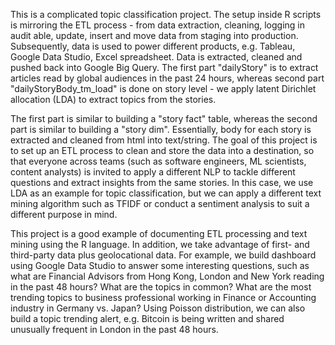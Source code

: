 This is a complicated topic classification project. The setup inside R scripts is mirroring the ETL process - from data extraction, cleaning, logging in audit able, update, insert and move data from staging into production. Subsequently, data is used to power different products, e.g. Tableau, Google Data Studio, Excel spreadsheet. Data is extracted, cleaned and pushed back into Google Big Query. The first part "dailyStory" is to extract articles read by global audiences in the past 24 hours, whereas second part "dailyStoryBody_tm_load" is done on story level - we apply latent Dirichlet allocation (LDA) to extract topics from the stories. 

The first part is similar to building a "story fact" table, whereas the second part is similar to building a "story dim". Essentially, body for each story is extracted and cleaned from html into text/string. The goal of this project is to set up an ETL process to clean and store the data into a destination, so that everyone across teams (such as software engineers, ML scientists, content analysts) is invited to apply a different NLP to tackle different questions and extract insights from the same stories. In this case, we use LDA as an example for topic classification, but we can apply a different text mining algorithm such as TFIDF or conduct a sentiment analysis to suit a different purpose in mind.

This project is a good example of documenting ETL processing and text mining using the R language. In addition, we take advantage of first- and third-party data plus geolocational data. For example, we build dashboard using Google Data Studio to answer some interesting questions, such as what are Financial Advisors from Hong Kong, London and New York reading in the past 48 hours? What are the topics in common? What are the most trending topics to business professional working in Finance or Accounting industry in Germany vs. Japan? Using Poisson distribution, we can also build a topic trending alert, e.g. Bitcoin is being written and shared unusually frequent in London in the past 48 hours. 
